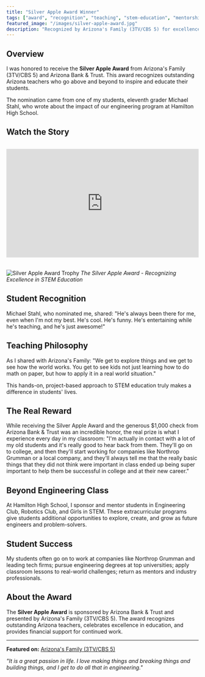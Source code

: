```yaml
---
title: "Silver Apple Award Winner"
tags: ["award", "recognition", "teaching", "stem-education", "mentorship"]
featured_image: "/images/silver-apple-award.jpg"
description: "Recognized by Arizona's Family (3TV/CBS 5) for excellence in STEM education and mentoring future engineers"
---
```


## Overview

I was honored to receive the **Silver Apple Award** from Arizona's Family (3TV/CBS 5) and Arizona Bank & Trust. This award recognizes outstanding Arizona teachers who go above and beyond to inspire and educate their students.

The nomination came from one of my students, eleventh grader Michael Stahl, who wrote about the impact of our engineering program at Hamilton High School.

## Watch the Story

<div style="position: relative; padding-bottom: 56.25%; height: 0; overflow: hidden; max-width: 100%; margin: 2rem 0;">
  <iframe style="position: absolute; top: 0; left: 0; width: 100%; height: 100%;" src="https://www.youtube.com/embed/G9AubV7WMJ4?si=sZYsmVWJxUQdl_t3" title="YouTube video player" frameborder="0" allow="accelerometer; autoplay; clipboard-write; encrypted-media; gyroscope; picture-in-picture; web-share" referrerpolicy="strict-origin-when-cross-origin" allowfullscreen></iframe>
</div>

![Silver Apple Award Trophy](/images/silver-apple-award.jpg)
*The Silver Apple Award - Recognizing Excellence in STEM Education*

## Student Recognition

Michael Stahl, who nominated me, shared: "He's always been there for me, even when I'm not my best. He's cool. He's funny. He's entertaining while he's teaching, and he's just awesome!"

## Teaching Philosophy

As I shared with Arizona's Family: "We get to explore things and we get to see how the world works. You get to see kids not just learning how to do math on paper, but how to apply it in a real world situation."

This hands-on, project-based approach to STEM education truly makes a difference in students' lives.

## The Real Reward

While receiving the Silver Apple Award and the generous $1,000 check from Arizona Bank & Trust was an incredible honor, the real prize is what I experience every day in my classroom: "I'm actually in contact with a lot of my old students and it's really good to hear back from them. They'll go on to college, and then they'll start working for companies like Northrop Grumman or a local company, and they'll always tell me that the really basic things that they did not think were important in class ended up being super important to help them be successful in college and at their new career."

## Beyond Engineering Class

At Hamilton High School, I sponsor and mentor students in Engineering Club, Robotics Club, and Girls in STEM. These extracurricular programs give students additional opportunities to explore, create, and grow as future engineers and problem-solvers.

## Student Success

My students often go on to work at companies like Northrop Grumman and leading tech firms; pursue engineering degrees at top universities; apply classroom lessons to real-world challenges; return as mentors and industry professionals.

## About the Award

The **Silver Apple Award** is sponsored by Arizona Bank & Trust and presented by Arizona's Family (3TV/CBS 5). The award recognizes outstanding Arizona teachers, celebrates excellence in education, and provides financial support for continued work.

---

**Featured on:** [Arizona's Family (3TV/CBS 5)](https://www.azfamily.com/2024/03/06/chandler-silver-apple-winner-molding-engineers-future/)

*"It is a great passion in life. I love making things and breaking things and building things, and I get to do all that in engineering."*
